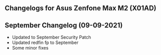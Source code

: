## Changelogs for Asus Zenfone Max M2 (X01AD)

## September Changelog (09-09-2021)

* Updated to September Security Patch
* Updated redfin fp to September
* Some minor fixes

